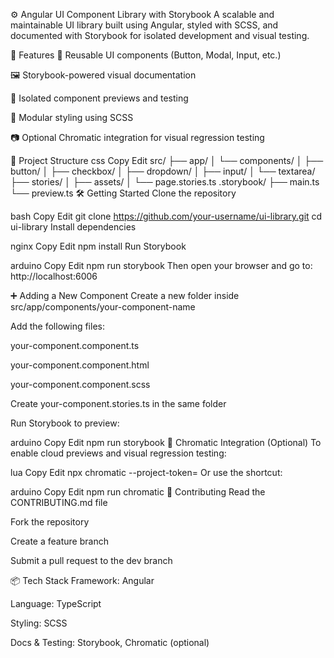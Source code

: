⚙️ Angular UI Component Library with Storybook
A scalable and maintainable UI library built using Angular, styled with SCSS, and documented with Storybook for isolated development and visual testing.

📌 Features
🧩 Reusable UI components (Button, Modal, Input, etc.)

🖼️ Storybook-powered visual documentation

🧪 Isolated component previews and testing

🎨 Modular styling using SCSS

📷 Optional Chromatic integration for visual regression testing

📁 Project Structure
css
Copy
Edit
src/
├── app/
│   └── components/
│       ├── button/
│       ├── checkbox/
│       ├── dropdown/
│       ├── input/
│       └── textarea/
├── stories/
│   ├── assets/
│   └── page.stories.ts
.storybook/
├── main.ts
└── preview.ts
🛠️ Getting Started
Clone the repository

bash
Copy
Edit
git clone https://github.com/your-username/ui-library.git
cd ui-library
Install dependencies

nginx
Copy
Edit
npm install
Run Storybook

arduino
Copy
Edit
npm run storybook
Then open your browser and go to: http://localhost:6006

➕ Adding a New Component
Create a new folder inside src/app/components/your-component-name

Add the following files:

your-component.component.ts

your-component.component.html

your-component.component.scss

Create your-component.stories.ts in the same folder

Run Storybook to preview:

arduino
Copy
Edit
npm run storybook
📸 Chromatic Integration (Optional)
To enable cloud previews and visual regression testing:

lua
Copy
Edit
npx chromatic --project-token=<your-token>
Or use the shortcut:

arduino
Copy
Edit
npm run chromatic
🙌 Contributing
Read the CONTRIBUTING.md file

Fork the repository

Create a feature branch

Submit a pull request to the dev branch

📦 Tech Stack
Framework: Angular

Language: TypeScript

Styling: SCSS

Docs & Testing: Storybook, Chromatic (optional)

